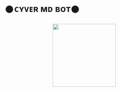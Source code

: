 
<h1>𒊹︎︎︎ᴄʏᴠᴇʀ ᴍᴅ ʙᴏᴛ𒊹︎︎︎</h1>
<p align="center">
<img src="https://i.ibb.co/nkkhhFJ/20220924-111939.jpg" width="200" height="200"></p>
